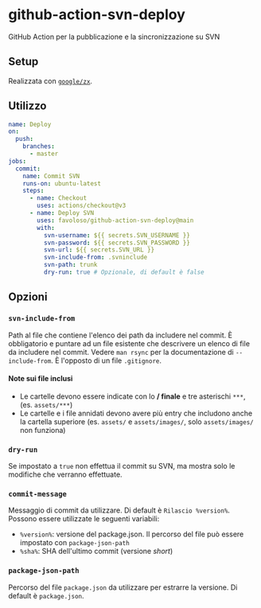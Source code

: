 # github-action-svn-deploy

GitHub Action per la pubblicazione e la sincronizzazione su SVN

## Setup

Realizzata con [`google/zx`](https://github.com/google/zx).

## Utilizzo

```yaml
name: Deploy
on:
  push:
    branches:
      - master
jobs:
  commit:
    name: Commit SVN
    runs-on: ubuntu-latest
    steps:
      - name: Checkout
        uses: actions/checkout@v3
      - name: Deploy SVN
        uses: favoloso/github-action-svn-deploy@main
        with:
          svn-username: ${{ secrets.SVN_USERNAME }}
          svn-password: ${{ secrets.SVN_PASSWORD }}
          svn-url: ${{ secrets.SVN_URL }}
          svn-include-from: .svninclude
          svn-path: trunk
          dry-run: true # Opzionale, di default è false
```

## Opzioni

### `svn-include-from`

Path al file che contiene l'elenco dei path da includere nel commit. È obbligatorio e puntare ad un file esistente che descrivere un elenco di file da includere nel commit.
Vedere `man rsync` per la documentazione di `--include-from`.
È l'opposto di un file `.gitignore`.

#### Note sui file inclusi

- Le cartelle devono essere indicate con lo **/ finale** e tre asterischi `***`, (es. `assets/***`)
- Le cartelle e i file annidati devono avere più entry che includono anche la cartella superiore (es. `assets/` e `assets/images/`, solo `assets/images/` non funziona)

### `dry-run`

Se impostato a `true` non effettua il commit su SVN, ma mostra solo le modifiche che verranno effettuate.

### `commit-message`

Messaggio di commit da utilizzare. Di default è `Rilascio %version%`.
Possono essere utilizzate le seguenti variabili:

- `%version%`: versione del package.json. Il percorso del file può essere impostato con `package-json-path`
- `%sha%`: SHA dell'ultimo commit (versione _short_)

### `package-json-path`

Percorso del file `package.json` da utilizzare per estrarre la versione. 
Di default è `package.json`.